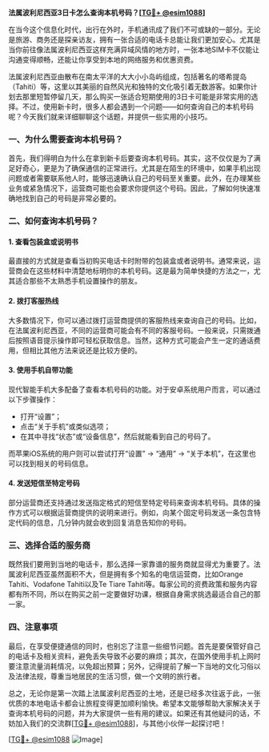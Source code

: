 **法属波利尼西亚3日卡怎么查询本机号码？[[TG💪+ @esim1088](https://t.me/s/esim1088)]**

在当今这个信息化时代，出行在外时，手机通讯成了我们不可或缺的一部分。无论是旅游、商务还是探亲访友，拥有一张合适的电话卡总能让我们更加安心。尤其是当你前往像法属波利尼西亚这样充满异域风情的地方时，一张本地SIM卡不仅能让沟通变得顺畅，还能让你享受到本地的网络服务和优惠资费。

法属波利尼西亚由散布在南太平洋的大大小小岛屿组成，包括著名的塔希提岛（Tahiti）等，这里以其美丽的自然风光和独特的文化吸引着无数游客。如果你计划去那里短暂停留几天，那么购买一张适合短期使用的3日卡可能是非常实用的选择。不过，使用新卡时，很多人都会遇到一个问题——如何查询自己的本机号码呢？今天我们就来详细聊聊这个话题，并提供一些实用的小技巧。

### 一、为什么需要查询本机号码？

首先，我们得明白为什么在拿到新卡后要查询本机号码。其实，这不仅仅是为了满足好奇心，更是为了确保通信的正常进行。尤其是在陌生的环境中，如果手机出现问题或者需要联系他人时，能够迅速确认自己的号码至关重要。此外，在办理某些业务或紧急情况下，运营商可能也会要求你提供这个号码。因此，了解如何快速准确地找到自己的号码是非常必要的。

### 二、如何查询本机号码？

#### 1. 查看包装盒或说明书

最直接的方式就是查看当初购买电话卡时附带的包装盒或者说明书。通常来说，运营商会在这些材料中清楚地标明你的本机号码。这是最为简单快捷的方法之一，尤其适合那些不太熟悉手机设置操作的朋友。

#### 2. 拨打客服热线

大多数情况下，你可以通过拨打运营商提供的客服热线来查询自己的号码。比如，在法属波利尼西亚，不同的运营商可能会有不同的客服号码。一般来说，只需拨通后按照语音提示操作即可轻松获取信息。当然，这种方式可能会产生一定的通话费用，但相比其他方法来说还是比较方便的。

#### 3. 使用手机自带功能

现代智能手机大多配备了查看本机号码的功能。对于安卓系统用户而言，可以通过以下步骤操作：
- 打开“设置”；
- 点击“关于手机”或类似选项；
- 在其中寻找“状态”或“设备信息”，然后就能看到自己的号码了。

而苹果iOS系统的用户则可以尝试打开“设置” -> “通用” -> “关于本机”，在这里也可以找到相关的号码信息。

#### 4. 发送短信至特定号码

部分运营商还支持通过发送指定格式的短信至特定号码来查询本机号码。具体的操作方式可以根据运营商提供的说明来进行。例如，向某个固定号码发送一条包含特定代码的信息，几分钟内就会收到回复消息告知你的号码。

### 三、选择合适的服务商

既然我们要用到当地的电话卡，那么选择一家靠谱的服务商就显得尤为重要了。法属波利尼西亚虽然面积不大，但是拥有多个知名的电信运营商，比如Orange Tahiti、Vodafone Tahiti以及Te Tiare Tahiti等。每家公司的资费政策和服务内容都有所不同，所以在购买之前一定要做好功课，根据自身需求挑选最适合自己的那一家。

### 四、注意事项

最后，在享受便捷通信的同时，也别忘了注意一些细节问题。首先是要保管好自己的电话卡及相关资料，避免丢失导致不必要的麻烦；其次，在国外使用手机上网时要注意流量消耗情况，以免超出预算；另外，记得提前了解一下当地的文化习俗以及法律法规，尊重当地居民的生活习惯，做一个文明的旅行者。

总之，无论你是第一次踏上法属波利尼西亚的土地，还是已经多次往返于此，一张优质的本地电话卡都会让旅程变得更加顺利愉快。希望本文能够帮助大家解决关于查询本机号码的问题，并为大家提供一些有用的建议。如果还有其他疑问的话，不妨加入我们的交流群[[TG💪+ @esim1088](https://t.me/s/esim1088)]，与其他小伙伴一起探讨吧！

[[TG💪+ @esim1088](https://t.me/s/esim1088) ![Image](https://i.postimg.cc/4NQfJmqS/Snipaste-2025-05-13-00-14-12.png)]